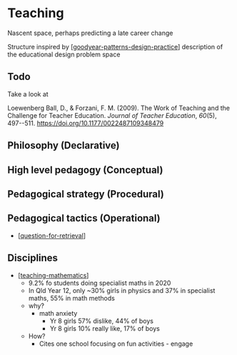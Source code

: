 # Teaching 

Nascent space, perhaps predicting a late career change

Structure inspired by [[goodyear-patterns-design-practice]] description of the educational design problem space

## Todo

Take a look at

Loewenberg Ball, D., & Forzani, F. M. (2009). The Work of Teaching and the Challenge for Teacher Education. *Journal of Teacher Education*, *60*(5), 497--511. <https://doi.org/10.1177/0022487109348479>


## Philosophy (Declarative)

## High level pedagogy (Conceptual)

## Pedagogical strategy (Procedural)

## Pedagogical tactics (Operational)

- [[question-for-retrieval]]

## Disciplines

- [[teaching-mathematics]]
  - 9.2% fo students doing specialist maths in 2020 
  - In Qld Year 12, only ~30% girls in physics and 37% in specialist maths, 55% in math methods
  - why?
    - math anxiety 
      - Yr 8 girls 57% dislike, 44% of boys
      - Yr 8 girls 10% really like, 17% of boys
  - How?
    - Cites one school focusing on fun activities - engage

##

[//begin]: # "Autogenerated link references for markdown compatibility"
[goodyear-patterns-design-practice]: <../Paper Summaries/goodyear-patterns-design-practice> "Patterns, pattern languages and design practice"
[question-for-retrieval]: question-for-retrieval "Questioning for retrieval"
[teaching-mathematics]: Mathematics/teaching-mathematics "Teaching Mathematics"
[//end]: # "Autogenerated link references"